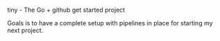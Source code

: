 tiny - The Go + github get started project

Goals is to have a complete setup with pipelines in place for starting
my next project.
